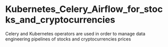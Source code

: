 # Kubernetes_Celery_Airflow_for_stocks_and_cryptocurrencies
Celery and Kubernetes operators are used in order to manage data engineering pipelines of stocks and cryptocurrencies prices
